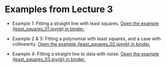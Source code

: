 # Examples from Lecture 3

* Example 1: Fitting a straight line with least squares.
  [Open the example (least_squares_01.ipynb) in binder.](https://mybinder.org/v2/gh/andersle/chemometrics/main?urlpath=/tree/lectures%2Flecture003%2Fleast_squares_01.ipynb)

* Example 2 & 3: Fitting a polynomial with least squares, and a case with collinearity.
  [Open the example (least_squares_02.ipynb) in binder.](https://mybinder.org/v2/gh/andersle/chemometrics/main?urlpath=/tree/lectures%2Flecture003%2Fleast_squares_02.ipynb)

* Example 4: Fitting a straight line to data with noise.
  [Open the example (least_squares_03.ipynb) in binder.](https://mybinder.org/v2/gh/andersle/chemometrics/main?urlpath=/tree/lectures%2Flecture003%2Fleast_squares_03.ipynb)
